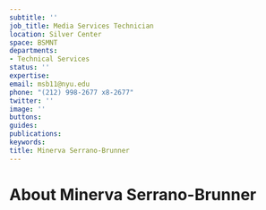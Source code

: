 ```yaml
---
subtitle: ''
job_title: Media Services Technician
location: Silver Center
space: BSMNT
departments:
- Technical Services
status: ''
expertise: 
email: msb11@nyu.edu
phone: "(212) 998-2677 x8-2677"
twitter: ''
image: ''
buttons: 
guides: 
publications: 
keywords: 
title: Minerva Serrano-Brunner
---
```


# About Minerva Serrano-Brunner